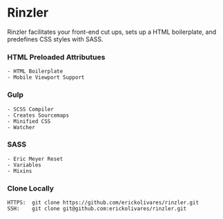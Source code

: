 Rinzler
========================

Rinzler facilitates your front-end cut ups, sets up a HTML boilerplate, and predefines CSS styles with SASS.

### HTML Preloaded Attributues

    - HTML Boilerplate
    - Mobile Viewport Support

### Gulp 

    - SCSS Compiler
    - Creates Sourcemaps
    - Minified CSS
    - Watcher

### SASS 

    - Eric Meyer Reset
    - Variables
    - Mixins

### Clone Locally

    HTTPS:  git clone https://github.com/erickolivares/rinzler.git
    SSH:    git clone git@github.com:erickolivares/rinzler.git



